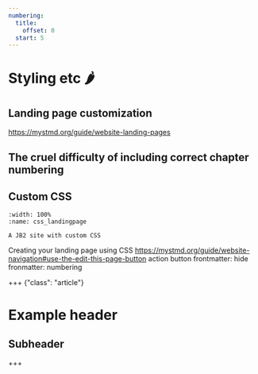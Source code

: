 ```yaml
---
numbering:
  title:
    offset: 0
  start: 5
---
```


# Styling etc 🌶

## Landing page customization


https://mystmd.org/guide/website-landing-pages


## The cruel difficulty of including correct chapter numbering

## Custom CSS

```{figure} ../figures/css_landingpage.*
:width: 100%
:name: css_landingpage

A JB2 site with custom CSS
```

 

Creating your landing page using CSS
https://mystmd.org/guide/website-navigation#use-the-edit-this-page-button
action button
frontmatter: hide
fronmatter: numbering

+++ {"class": "article"}

<style>
.article h1,
.article h2,
.article h3,
.article h4 {
  font-family: Arial, "Times New Roman", serif;
}

/* ---- Heading colors (light mode) ---- */
.article h1 { color: pink; }   /* slate-900-ish */
.article h2 { color: pink; }   /* blue-700 */
.article h3 { color: red; }   /* sky-500 */
.article h4 { color: green; }   /* slate-500 */
</style>

# Example header
## Subheader
+++
